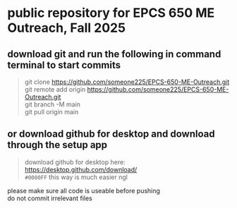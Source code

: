 # public repository for EPCS 650 ME Outreach, Fall 2025 <br/>
## download git and run the following in command terminal to start commits <br/>

> git clone https://github.com/someone225/EPCS-650-ME-Outreach.git <br/>
> git remote add origin https://github.com/someone225/EPCS-650-ME-Outreach.git <br/>
> git branch -M main <br/>
> git pull origin main <br/>

## or download github for desktop and download through the setup app <br/>
> download github for desktop here: https://desktop.github.com/download/ <br/>
`#0000FF` this way is much easier ngl <br/>


please make sure all code is useable before pushing <br/>
do not commit irrelevant files <br/>

